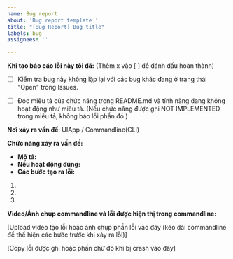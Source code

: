 ```yaml
---
name: Bug report
about: 'Bug report template '
title: "[Bug Report] Bug title"
labels: bug
assignees: ''

---
```


**Khi tạo báo cáo lỗi này tôi đã:** (Thêm x vào [ ] để đánh dấu hoàn thành)
- [ ] Kiểm tra bug này không lặp lại với các bug khác đang ở trạng thái "Open" trong Issues.
- [ ] Đọc miêu tả của chức năng trong README.md và tính năng đang không hoạt động như miêu tả. (Nếu chức năng được ghi NOT IMPLEMENTED trong miêu tả, không báo lỗi phần đó.)


**Nơi xảy ra vấn đề**: UIApp / Commandline(CLI)

**Chức năng xảy ra vấn đề:** 

 - **Mô tả:** 
 - **Nếu hoạt động đúng:** 
 -  **Các bước tạo ra lỗi:**
1. 
2.
3.

**Video/Ảnh chụp commandline và lỗi được hiện thị trong commandline:**

[Upload video tạo lỗi hoặc ảnh chụp phần lỗi vào đây (kéo dài commandline để thể hiện các bước trước khi xảy ra lỗi)]

[Copy lỗi được ghi hoặc phần chữ đỏ khi bị crash vào đây]
